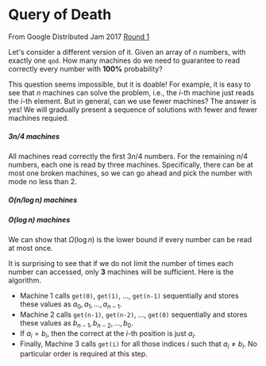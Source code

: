 # Query of Death

From Google Distributed Jam 2017 [Round 1](https://code.google.com/codejam/contest/8314486/dashboard#s=p4)



Let's consider a different version of it. Given an array of $n$ numbers, with exactly one `qod`. How many machines do we need to guarantee to read correctly every number with **100%** probability? 

This question seems impossible, but it is doable! For example, it is easy to see that $n$ machines can solve the problem, i.e., the $i$-th machine just reads the $i$-th element. But in general, can we use fewer machines? The answer is yes! We will gradually present a sequence of solutions with fewer and fewer machines requied.

##### $3n/4$ machines

All machines read correctly the first $3n/4$ numbers. For the remaining $n/4$ numbers, each one is read by three machines. Specifically, there can be at most one broken machines, so we can go ahead and pick the number with mode no less than 2.



##### $O(n / \log n)$ machines



##### $O(\log n)$ machines





We can show that $\Omega(\log n)$ is the lower bound if every number can be read at most once.



It is surprising to see that if we do not limit the number of times each number can accessed, only **3** machines will be sufficient. Here is the algorithm.

* Machine 1 calls `get(0)`, `get(1)`, ..., `get(n-1)` sequentially and stores these values as $a_0, a_1, \dots, a_{n-1}$.
* Machine 2 calls `get(n-1)`, `get(n-2)`, ..., `get(0)` sequentially and stores these values as $b_{n-1}, b_{n-2}, \dots, b_0$.
* If $a_i = b_i$, then the correct at the $i$-th position is just $a_i$.
* Finally, Machine 3 calls `get(i)` for all those indices $i$ such that $a_i \neq b_i$. No particular order is required at this step.